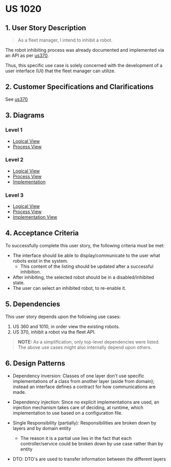 # US 1020

## 1. User Story Description

> As a fleet manager, I intend to inhibit a robot.

The robot inhibiting process was already
documented and implemented via an API as per [us370](../us370/README.md).

Thus, this specific use case is solely concerned with the
development of a user interface (UI) that the fleet
manager can utilize.

## 2. Customer Specifications and Clarifications

See [us370](../us370/README.md)

## 3. Diagrams

### Level 1

- [Logical View](../general-purpose/level1/logical-view.svg)
- [Process View](./level1/process-view.svg)

### Level 2
- [Logical View](../general-purpose/level2/logical-view.svg)
- [Process View](./level2/process-view.svg)
- [Implementation](../general-purpose/level2/implementation-view.svg)

### Level 3
- [Logical View](../general-purpose/level3/ui-logical-view.svg)
- [Process View](./level3/process-view.svg)
- [Implementation View](../general-purpose/level3/ui-implementation-view.svg)

## 4. Acceptance Criteria

To successfully complete this user story, the following criteria must be met:

- The interface should be able to display/communicate to the user what robots
  exist in the system.
    + This content of the listing should be updated after a successful inhibition.
- After inhibiting, the selected robot should be in a disabled/inhibited state.
- The user can select an inhibited robot, to re-enable it.

## 5. Dependencies

This user story depends upon the following use cases:

1. US 360 and 1010, in order view the existing robots.
2. US 370, inhibit a robot via the fleet API.

> **NOTE:** As a simplification, only top-level dependencies were listed.
> The above use cases might also internally depend upon others.
## 6. Design Patterns
- Dependency inversion: Classes of one layer don't use specific implementations of a class from another layer (aside from domain); instead an interface defines a contract for how communications are made.

- Dependency injection: Since no explicit implementations are used, an injection mechanism takes care of deciding, at runtime, which implementation to use based on a configuration file.

<!-- TODO: review -->
- Single Responsibility (partially): Responsibilities are broken down by layers and by domain entity
    + The reason it is a partial use lies in the fact that each controller/service could be broken down by use case rather than by entity

- DTO: DTO's are used to transfer information between the different layers
